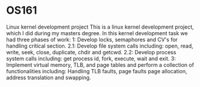 # OS161
Linux kernel development project
This is a linux kernel development project, which I did during my masters degree. In this kernel development task we had three
phases of work:
1: Develop locks, semaphores and CV's for handling critical section.
2.1: Develop file system calls including: open, read, write, seek, close, duplicate, chdir and getcwd.
2.2: Develop process system calls including: get process id, fork, execute, wait and exit.
3: Implement virtual memory, TLB, and page tables and perform a collection of functionalities including: Handling TLB faults, page
  faults page allocation, address translation and swapping.
